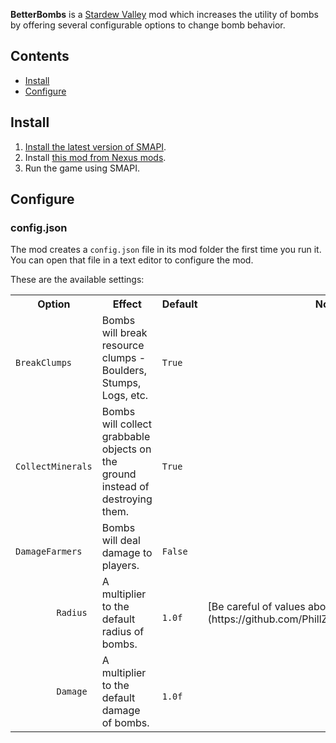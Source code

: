 **BetterBombs** is a [Stardew Valley](https://stardewvalley.net/) mod which increases
the utility of bombs by offering several configurable options to change bomb behavior.

## Contents
* [Install](#install)
* [Configure](#configure)

## Install
1. [Install the latest version of SMAPI](https://smapi.io/).
2. Install [this mod from Nexus mods](https://www.nexusmods.com/stardewvalley/mods/7787).
3. Run the game using SMAPI.

## Configure
### config.json
The mod creates a `config.json` file in its mod folder the first time you run it. You can open that
file in a text editor to configure the mod.

These are the available settings:

<table>
  <tr>
    <th>Option</th>
    <th>Effect</th>
    <th>Default</th>
    <th>Notes</th>
  </tr>
  <tr>
    <td>
      <code>
        BreakClumps
      </code>
    </td>
    <td>
      Bombs will break resource clumps - Boulders, Stumps, Logs, etc.
    </td>
    <td>
      <code>
        True
      </code>
    </td>
    <td>
    </td>
  </tr>
  <tr>
    <td>
      <code>
        CollectMinerals
      </code>
    </td>
    <td>
      Bombs will collect grabbable objects on the ground instead of destroying them.
    </td>
    <td>
      <code>
        True
      </code>
    </td>
    <td>
    </td>
  </tr>
  <tr>
    <td>
      <code>
        DamageFarmers
      </code>
    </td>
    <td>
      Bombs will deal damage to players.
    </td>
    <td>
      <code>
        False
      </code>
    </td>
    <td>
    </td>
  </tr>
  <tr>
    <td>
      <code>
        Radius
      </code>
    </td>
    <td>
      A multiplier to the default radius of bombs.
    </td>
    <td>
      <code>
        1.0f
      </code>
    </td>
    <td>
      [Be careful of values above 3](https://github.com/PhillZitt/BetterBombs/issues/6).
    </td>
  </tr>
  <tr>
    <td>
      <code>
        Damage
      </code>
    </td>
    <td>
      A multiplier to the default damage of bombs.
    </td>
    <td>
      <code>
        1.0f
      </code>
    </td>
    <td>
    </td>
  </tr>
</table>
